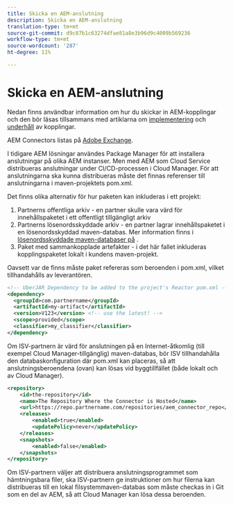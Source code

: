 ```yaml
---
title: Skicka en AEM-anslutning
description: Skicka en AEM-anslutning
translation-type: tm+mt
source-git-commit: d9c87b1c63274dfae81a8e3b96d9c4009b569236
workflow-type: tm+mt
source-wordcount: '287'
ht-degree: 11%

---
```



Skicka en AEM-anslutning
===========================

Nedan finns användbar information om hur du skickar in AEM-kopplingar och den bör läsas tillsammans med artiklarna om [implementering](implement.md) och [underhåll](maintain.md) av kopplingar.

AEM Connectors listas på [Adobe Exchange](https://partners.adobe.com/exchangeprogram/experiencecloud).

I tidigare AEM lösningar användes Package Manager för att installera anslutningar på olika AEM instanser. Men med AEM som Cloud Service distribueras anslutningar under CI/CD-processen i Cloud Manager. För att anslutningarna ska kunna distribueras måste det finnas referenser till anslutningarna i maven-projektets pom.xml.

Det finns olika alternativ för hur paketen kan inkluderas i ett projekt:

1. Partnerns offentliga arkiv - en partner skulle vara värd för innehållspaketet i ett offentligt tillgängligt arkiv
1. Partnerns lösenordsskyddade arkiv - en partner lagrar innehållspaketet i en lösenordsskyddad maven-databas. Mer information finns i [lösenordsskyddade maven-databaser på](/help/onboarding/getting-access-to-aem-in-cloud/creating-aem-application-project.md#password-protected-maven-repositories) .
1. Paket med sammankopplade artefakter - i det här fallet inkluderas kopplingspaketet lokalt i kundens maven-projekt.

Oavsett var de finns måste paket refereras som beroenden i pom.xml, vilket tillhandahålls av leverantören.

```xml
<!-- UberJAR Dependency to be added to the project's Reactor pom.xml -->
<dependency>
  <groupId>com.partnername</groupId>
  <artifactId>my-artifact</artifactId>
  <version>V123</version> <!-- use the latest! -->
  <scope>provided</scope>
  <classifier>my_classifier</classifier>
</dependency>
```

Om ISV-partnern är värd för anslutningen på en Internet-åtkomlig (till exempel Cloud Manager-tillgänglig) maven-databas, bör ISV tillhandahålla den databaskonfiguration där pom.xml kan placeras, så att anslutningsberoendena (ovan) kan lösas vid byggtillfället (både lokalt och av Cloud Manager).

```xml
<repository>
    <id>the-repository</id>
    <name>The Repository Where the Connector is Hosted</name>
    <url>https://repo.partnername.com/repositories/aem_connector_repo</url>
    <releases>
        <enabled>true</enabled>
        <updatePolicy>never</updatePolicy>
    </releases>
    <snapshots>
        <enabled>false</enabled>
    </snapshots>
</repository>
```

Om ISV-partnern väljer att distribuera anslutningsprogrammet som hämtningsbara filer, ska ISV-partnern ge instruktioner om hur filerna kan distribueras till en lokal filsystemmaven-databas som måste checkas in i Git som en del av AEM, så att Cloud Manager kan lösa dessa beroenden.
